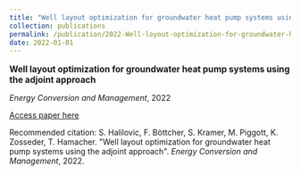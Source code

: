 ```yaml
---
title: "Well layout optimization for groundwater heat pump systems using the adjoint approach"
collection: publications
permalink: /publication/2022-Well-layout-optimization-for-groundwater-heat-pump
date: 2022-01-01
---
```

<p style="font-size: 1.1em; margin-bottom: 0.5em;"><b>Well layout optimization for groundwater heat pump systems using the adjoint approach</b></p>
<p style="margin-bottom: 0.5em;"><em>Energy Conversion and Management</em>, 2022</p>
<p style="margin-bottom: 0.5em;"><a href="https://doi.org/10.1016/j.enconman.2022.116033" target="_blank">Access paper here</a></p>
<p>Recommended citation: S. Halilovic, F. Böttcher, S. Kramer, M. Piggott, K. Zosseder, T. Hamacher. "Well layout optimization for groundwater heat pump systems using the adjoint approach". <em>Energy Conversion and Management</em>, 2022.</p>